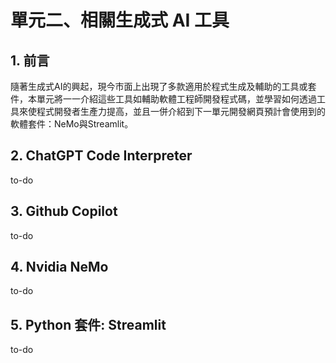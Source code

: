 # 單元二、相關生成式 AI 工具

## 1. 前言
隨著生成式AI的興起，現今市面上出現了多款適用於程式生成及輔助的工具或套件，本單元將一一介紹這些工具如輔助軟體工程師開發程式碼，並學習如何透過工具來使程式開發者生產力提高，並且一併介紹到下一單元開發網頁預計會使用到的軟體套件：NeMo與Streamlit。

## 2. ChatGPT Code Interpreter
to-do

## 3. Github Copilot
to-do

## 4. Nvidia NeMo 
to-do

## 5. Python 套件: Streamlit
to-do